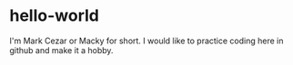 # hello-world

I'm Mark Cezar or Macky for short. I would like to practice coding here in github and make it a hobby.
